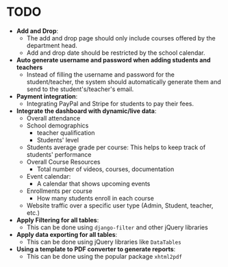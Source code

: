 # TODO

- **Add and Drop**:
  - The add and drop page should only include courses offered by the department head.
  - Add and drop date should be restricted by the school calendar.
- **Auto generate username and password when adding students and teachers**
  - Instead of filling the username and password for the student/teacher, the system should automatically generate them and send to the student's/teacher's email.
- **Payment integration**:
  - Integrating PayPal and Stripe for students to pay their fees.
- **Integrate the dashboard with dynamic/live data**:
  - Overall attendance
  - School demographics
      - teacher qualification
      - Students' level
  - Students average grade per course:
    This helps to keep track of students' performance
  - Overall Course Resources
    - Total number of videos, courses, documentation
  - Event calendar:
    - A calendar that shows upcoming events
  - Enrollments per course
    - How many students enroll in each course
  - Website traffic over a specific user type (Admin, Student, teacher, etc.)
- **Apply Filtering for all tables**:
  - This can be done using `django-filter` and other jQuery libraries
- **Apply data exporting for all tables**:
  - This can be done using jQuery libraries like `DataTables`
- **Using a template to PDF converter to generate reports**:
  - This can be done using the popular package `xhtml2pdf`
